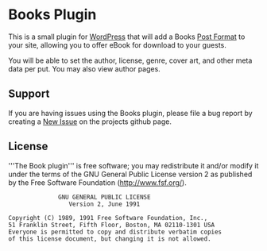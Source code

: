 # Books Plugin

This is a small plugin for [WordPress](http://wordpress.org) that will add a Books [Post Format](http://codex.wordpress.org/Post_Formats) to your site, allowing you to offer eBook for download to your guests.

You will be able to set the author, license, genre, cover art, and other meta data per put.  You may also view author pages.

## Support
If you are having issues using the Books plugin, please file a bug report by creating a [New Issue](https://github.com/mattrude/wp-plugin-books/issues) on the projects github page.

## License
'''The Book plugin''' is free software; you may redistribute it and/or modify it under the terms of the GNU General Public License version 2 as published by the Free Software Foundation (http://www.fsf.org/).

                  GNU GENERAL PUBLIC LICENSE
                     Version 2, June 1991
    
    Copyright (C) 1989, 1991 Free Software Foundation, Inc.,
    51 Franklin Street, Fifth Floor, Boston, MA 02110-1301 USA
    Everyone is permitted to copy and distribute verbatim copies
    of this license document, but changing it is not allowed.
